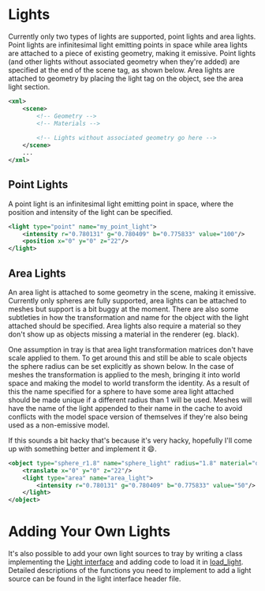 Lights
===
Currently only two types of lights are supported, point lights and area lights. Point lights are infinitesimal light emitting points in space while area lights are attached to a piece of existing geometry, making it emissive. Point lights (and other lights without associated geometry when they're added) are specified at the end of the scene tag, as shown below. Area lights are attached to geometry by placing the light tag on the object, see the area light section.

```XML
<xml>
	<scene>
		<!-- Geometry -->
		<!-- Materials -->
        
        <!-- Lights without associated geometry go here -->
	</scene>
    ...
</xml>
```

Point Lights
---
A point light is an infinitesimal light emitting point in space, where the position and intensity of the light can be specified.

```XML
<light type="point" name="my_point_light">
	<intensity r="0.780131" g="0.780409" b="0.775833" value="100"/>
	<position x="0" y="0" z="22"/>
</light>
```

Area Lights
---
An area light is attached to some geometry in the scene, making it emissive. Currently only spheres are fully supported, area lights can be attached to meshes but support is a bit buggy at the moment. There are also some subtleties in how the transformation and name for the object with the light attached should be specified. Area lights also require a material so they don't show up as objects missing a material in the renderer (eg. black).

One assumption in tray is that area light transformation matrices don't have scale applied to them. To get around this and still be able to scale objects the sphere radius can be set explicitly as shown below. In the case of meshes the transformation is applied to the mesh, bringing it into world space and making the model to world transform the identity. As a result of this the name specified for a sphere to have some area light attached should be made unique if a different radius than 1 will be used. Meshes will have the name of the light appended to their name in the cache to avoid conflicts with the model space version of themselves if they're also being used as a non-emissive model.

If this sounds a bit hacky that's because it's very hacky, hopefully I'll come up with something better and implement it :smile:.
```XML
<object type="sphere_r1.8" name="sphere_light" radius="1.8" material="diffuse_mat">
	<translate x="0" y="0" z="22"/>
	<light type="area" name="area_light">
		<intensity r="0.780131" g="0.780409" b="0.775833" value="50"/>
	</light>
</object>
```

Adding Your Own Lights
===
It's also possible to add your own light sources to tray by writing a class implementing the [Light interface](../include/lights/light.h) and adding code to load it in [load_light](../src/loaders/load_light.cpp). Detailed descriptions of the functions you need to implement to add a light source can be found in the light interface header file.


